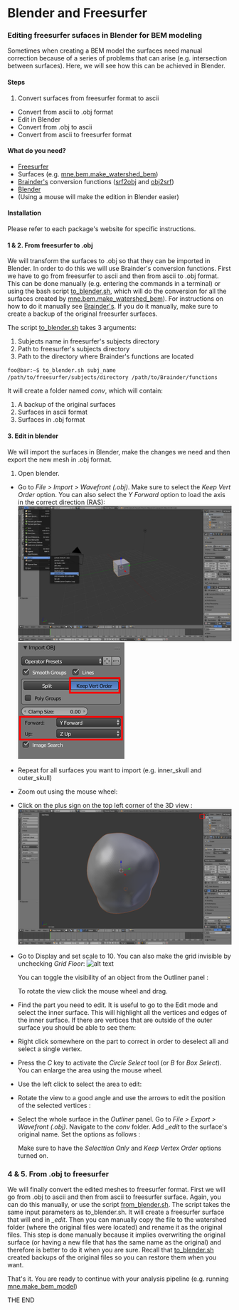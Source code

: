 # Blender and Freesurfer
### Editing freesurfer sufaces in Blender for BEM modeling

Sometimes when creating a BEM model the surfaces need manual correction because of a series of problems that can arise (e.g. intersection between surfaces). Here, we will see how this can be achieved in Blender.

#### Steps
1. Convert surfaces from freesurfer format to ascii
* Convert from ascii to .obj format
* Edit in Blender
* Convert from .obj to ascii
* Convert from ascii to freesurfer format

#### What do you need?
* [Freesurfer](https://surfer.nmr.mgh.harvard.edu/)
* Surfaces (e.g. [mne.bem.make_watershed_bem](https://mne-tools.github.io/stable/generated/mne.bem.make_watershed_bem.html))
* [Brainder's](https://brainder.org/2012/05/08/importing-freesurfer-cortical-meshes-into-blender/) conversion functions ([srf2obj]() and [obj2srf]())
* [Blender](https://www.blender.org/)
* (Using a mouse will make the edition in Blender easier)

#### Installation
Please refer to each package's website for specific instructions.

#### 1 & 2. From freesurfer to .obj
We will transform the surfaces to .obj so that they can be imported in Blender. In order to do this we will use Brainder's conversion functions. First we have to go from freesurfer to ascii and then from ascii to .obj format. This can be done manually (e.g. entering the commands in a terminal) or using the bash script [to_blender.sh](https://github.com/ezemikulan/blender_freesurfer/blob/master/to_blender.sh), which will do the conversion for all the surfaces created by [mne.bem.make_watershed_bem](https://mne-tools.github.io/stable/generated/mne.bem.make_watershed_bem.html)). For instructions on how to do it manually see [Brainder's](https://brainder.org/2012/05/08/importing-freesurfer-cortical-meshes-into-blender/). If you do it manually, make sure to create a backup of the original freesurfer surfaces.

The script [to_blender.sh](https://github.com/ezemikulan/blender_freesurfer/blob/master/to_blender.sh) takes 3 arguments:
1. Subjects name in freesurfer's subjects directory
2. Path to freesurfer's subjects directory
3. Path to the directory where Brainder's functions are located

```console
foo@bar:~$ to_blender.sh subj_name /path/to/freesurfer/subjects/directory /path/to/Brainder/functions
```

It will create a folder named *conv*, which will contain:
1. A backup of the original surfaces
2. Surfaces in ascii format
3. Surfaces in .obj format

#### 3. Edit in blender
We will import the surfaces in Blender, make the changes we need and then export the new mesh in .obj format.

1. Open blender.

* Go to *File > Import > Wavefront (.obj)*. Make sure to select the *Keep Vert Order* option. You can also select the *Y Forward* option to load the axis in the correct direction (RAS):
![alt text](images/1_blender_import_obj.png "Import .obj")
![alt text](images/2_blender_import_obj_options.png "Import .obj options")

* Repeat for all surfaces you want to import (e.g. inner_skull and outer_skull)

* Zoom out using the mouse wheel:

* Click on the plus sign on the top left corner of the 3D view :
![alt text](images/3_blender_zoom_out_grid_options.png "Open grid options")

* Go to Display and set scale to 10. You can also make the grid invisible by unchecking *Grid Floor*:
![alt text](images/4_grid_options.png "Grid options")

   You can toggle the visibility of an object from the Outliner panel :

   To rotate the view click the mouse wheel and drag.

* Find the part you need to edit. It is useful to go to the Edit mode and select the inner surface. This will highlight all the vertices and edges of the inner surface. If there are vertices that are outside of the outer surface you should be able to see them:

* Right click somewhere on the part to correct in order to deselect all and select a single vertex.

* Press the *C* key to activate the *Circle Select* tool (or *B* for *Box Select*). You can enlarge the area using the mouse wheel.
* Use the left click to select the area to edit:

* Rotate the view to a good angle and use the arrows to edit the position of the selected vertices :

* Select the whole surface in the *Outliner* panel. Go to *File > Export > Wavefront (.obj)*. Navigate to the *conv* folder. Add *_edit* to the surface's original name. Set the options as follows :

   Make sure to have the *Selecttion Only* and *Keep Vertex Order* options turned on.

### 4 & 5. From .obj to freesurfer
We will finally convert the edited meshes to freesurfer format. First we will go from .obj to ascii and then from ascii to freesurfer surface. Again, you can do this manually, or use the script [from_blender.sh](https://github.com/ezemikulan/blender_freesurfer/blob/master/from_blender.sh). The script takes the same input parameters as to_blender.sh. It will create a freesurfer surface that will end in *_edit*. Then you can manually copy the file to the watershed folder (where the original files were located) and rename it as the original files. This step is done manually because it implies overwriting the original surface (or having a new file that has the same name as the original) and therefore is better to do it when you are sure. Recall that [to_blender.sh](https://github.com/ezemikulan/blender_freesurfer/blob/master/to_blender.sh) created backups of the original files so you can restore them when you want.

That's it. You are ready to continue with your analysis pipeline (e.g. running [mne.make_bem_model](https://mne-tools.github.io/stable/generated/mne.make_bem_model.html#mne.make_bem_model))

THE END
